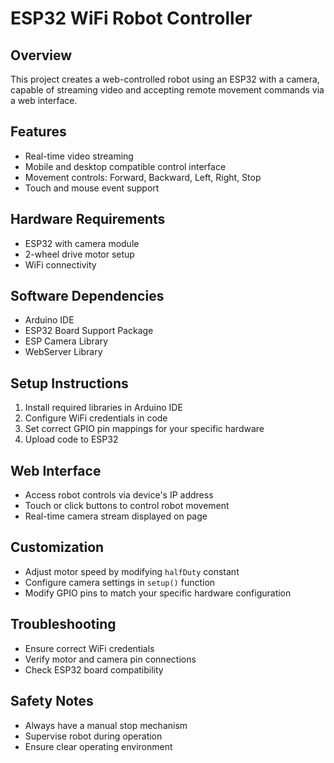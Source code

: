 # ESP32 WiFi Robot Controller

## Overview
This project creates a web-controlled robot using an ESP32 with a camera, capable of streaming video and accepting remote movement commands via a web interface.

## Features
- Real-time video streaming
- Mobile and desktop compatible control interface
- Movement controls: Forward, Backward, Left, Right, Stop
- Touch and mouse event support

## Hardware Requirements
- ESP32 with camera module
- 2-wheel drive motor setup
- WiFi connectivity

## Software Dependencies
- Arduino IDE
- ESP32 Board Support Package
- ESP Camera Library
- WebServer Library

## Setup Instructions
1. Install required libraries in Arduino IDE
2. Configure WiFi credentials in code
3. Set correct GPIO pin mappings for your specific hardware
4. Upload code to ESP32

## Web Interface
- Access robot controls via device's IP address
- Touch or click buttons to control robot movement
- Real-time camera stream displayed on page

## Customization
- Adjust motor speed by modifying `halfDuty` constant
- Configure camera settings in `setup()` function
- Modify GPIO pins to match your specific hardware configuration

## Troubleshooting
- Ensure correct WiFi credentials
- Verify motor and camera pin connections
- Check ESP32 board compatibility

## Safety Notes
- Always have a manual stop mechanism
- Supervise robot during operation
- Ensure clear operating environment
